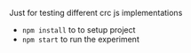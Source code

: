 Just for testing different crc js implementations
- `npm install` to to setup project
- `npm start` to run the experiment

